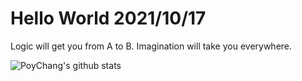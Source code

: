 # Hello World 2021/10/17

Logic will get you from A to B. Imagination will take you everywhere.

![PoyChang's github stats](https://github-readme-stats.vercel.app/api?username=poychang&show_icons=true&theme=dracula)

